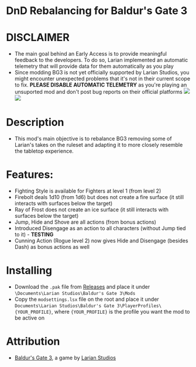 DnD Rebalancing for Baldur's Gate 3
=======

# DISCLAIMER
* The main goal behind an Early Access is to provide meaningful feedback to the developers. To do so, Larian implemented an automatic telemetry that will provide data for them automatically as you play
* Since modding BG3 is not yet officially supported by Larian Studios, you might encounter unexpected problems that it's not in their current scope to fix. **PLEASE DISABLE AUTOMATIC TELEMETRY** as you're playing an unsuported mod and don't post bug reports on their official platforms
![](https://i.imgur.com/8BSSPiW.png)
![](https://i.imgur.com/huTu79h.png)

# Description
* This mod's main objective is to rebalance BG3 removing some of Larian's takes on the ruleset and adapting it to more closely resemble the tabletop experience.

# Features:
* Fighting Style is available for Fighters at level 1 (from level 2)
* Firebolt deals 1d10 (from 1d6) but does not create a fire surface (it still interacts with surfaces below the target)
* Ray of Frost does not create an ice surface (it still interacts with surfaces below the target)
* Jump, Hide and Shove are all actions (from bonus actions)
* Introduced Disengage as an action to all characters (without Jump tied to it) - **TESTING**
* Cunning Action (Rogue level 2) now gives Hide and Disengage (besides Dash) as bonus actions as well

# Installing
* Download the `.pak` file from [Releases](https://github.com/ZerdBG3/DnD-Rebalancing/releases) and place it under `\Documents\Larian Studios\Baldur's Gate 3\Mods`
* Copy the `modsettings.lsx` file on the root and place it under `Documents\Larian Studios\Baldur's Gate 3\PlayerProfiles\{YOUR_PROFILE}`, where `{YOUR_PROFILE}` is the profile you want the mod to be active on

# Attribution
- [Baldur's Gate 3](https://store.steampowered.com/app/1086940/Baldurs_Gate_3/), a game by [Larian Studios](http://larian.com/)
